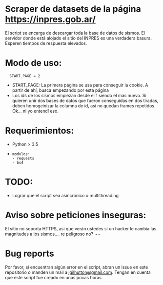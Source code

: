 # Scraper de datasets de la página https://inpres.gob.ar/

El script se encarga de descargar toda la base de datos de sismos.
El servidor donde está alojado el sitio del INPRES es una verdadera basura. Esperen tiempos de respuesta elevados.

# Modo de uso:

```
  START_PAGE = 2
```
- START_PAGE: La primera página se usa para conseguir la cookie. A partir de ahí, busca empezando por esta página
- Los ids de los sismos empiezan desde el 1 siendo el más nuevo. Si quieren unir dos bases de datos que fueron conseguidas en dos tiradas, deben homogeinizar la columna de id, asi no quedan frames repetidos. Ok... ni yo entendí eso.
# Requerimientos:

- Python > 3.5
-     modulos:
      - requests
      - bs4

# TODO:

- Lograr que el script sea asincrónico o multithreading

# Aviso sobre peticiones inseguras:

El sitio no soporta HTTPS, asi que verán ustedes si un hacker le cambia las magnitudes a los sismos.... re peligroso no? ¬¬

# Bug reports

Por favor, si encuentran algún error en el script, abran un issue en este repositorio o manden un mail a jgilhutton@gmail.com. Tengan en cuenta que este script fue creado en unas pocas horas.
